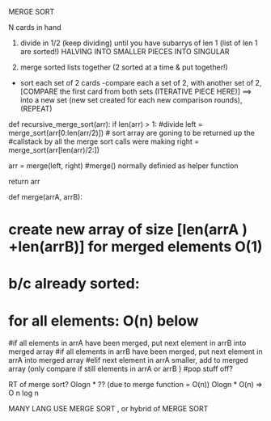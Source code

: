 MERGE SORT

N cards in hand

1. divide in 1/2 (keep dividing) until you have subarrys of len 1
(list of len 1 are sorted!) HALVING INTO SMALLER PIECES INTO SINGULAR 

2. merge sorted lists together
 (2 sorted at a time & put together!)
- sort each set of 2 cards
-compare each a set of 2, with another set of 2, [COMPARE the first card from
both sets (ITERATIVE PIECE HERE)] ==> into a new set (new set created for each new comparison rounds),  (REPEAT)

def recursive_merge_sort(arr):
if len(arr) > 1:
#divide
left = merge_sort(arr[0:len(arr/2)]) # sort array are goning to be returned up the #callstack by all the merge sort calls were making
right = merge_sort(arr[len(arr)/2:])

arr = merge(left, right) #merge() normally definied as helper function

return arr

def merge(arrA, arrB):
# create new array of size [len(arrA ) +len(arrB)] for merged elements O(1)
# b/c already sorted:
# for all elements: O(n) below
#if all elements in arrA have been merged, put next element in arrB into merged array
#if all elements in arrB have been merged, put next element in arrA into merged array
#elif next element in arrA smaller, add to merged array (only compare if still elements in arrA or arrB )
#pop stuff off?

RT of merge sort? 
Ologn  * ?? (due to merge function = O(n))
Ologn * O(n) => O n log n

MANY LANG USE MERGE SORT , or hybrid of MERGE SORT 